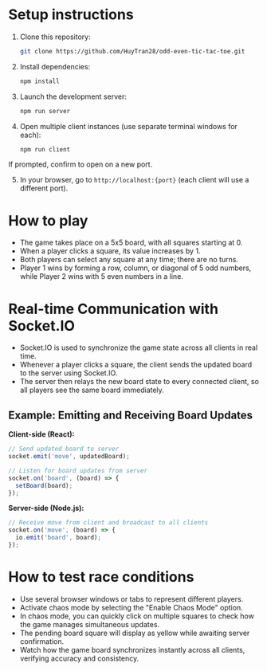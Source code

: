 # Setup instructions

1. Clone this repository:
    ```bash
    git clone https://github.com/HuyTran28/odd-even-tic-tac-toe.git
    ```

2. Install dependencies:
    ```bash
    npm install
    ```

3. Launch the development server:
    ```bash
    npm run server
    ```

4. Open multiple client instances (use separate terminal windows for each):
    ```bash
    npm run client
    ```
If prompted, confirm to open on a new port.

5. In your browser, go to `http://localhost:{port}` (each client will use a different port).

# How to play

- The game takes place on a 5x5 board, with all squares starting at 0.
- When a player clicks a square, its value increases by 1.
- Both players can select any square at any time; there are no turns.
- Player 1 wins by forming a row, column, or diagonal of 5 odd numbers, while Player 2 wins with 5 even numbers in a line.

# Real-time Communication with Socket.IO

- Socket.IO is used to synchronize the game state across all clients in real time.
- Whenever a player clicks a square, the client sends the updated board to the server using Socket.IO.
- The server then relays the new board state to every connected client, so all players see the same board immediately.

## Example: Emitting and Receiving Board Updates

**Client-side (React):**
```javascript
// Send updated board to server
socket.emit('move', updatedBoard);

// Listen for board updates from server
socket.on('board', (board) => {
  setBoard(board);
});
```

**Server-side (Node.js):**
```javascript
// Receive move from client and broadcast to all clients
socket.on('move', (board) => {
  io.emit('board', board);
});
```

# How to test race conditions

- Use several browser windows or tabs to represent different players.
- Activate chaos mode by selecting the "Enable Chaos Mode" option.
- In chaos mode, you can quickly click on multiple squares to check how the game manages simultaneous updates.
- The pending board square will display as yellow while awaiting server confirmation.
- Watch how the game board synchronizes instantly across all clients, verifying accuracy and consistency.

